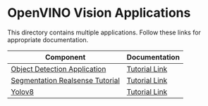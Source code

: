 # OpenVINO Vision Applications

This directory contains multiple applications. Follow these links for appropriate documentation.

| Component | Documentation |
| --------- | ------------- |
| [Object Detection Application](object_detection_tutorial) | [Tutorial Link](https://docs.openedgeplatform.intel.com/edge-ai-suites/robotics-ai-suite/main/robotics/dev_guide/tutorials_amr/perception/openvino/object_detection_tutorial.html) |
| [Segmentation Realsense Tutorial](segmentation_realsense_tutorial) | [Tutorial Link](https://docs.openedgeplatform.intel.com/edge-ai-suites/robotics-ai-suite/main/robotics/dev_guide/tutorials_amr/perception/openvino/segmentation_realsense_tutorial.html) |
| [Yolov8](yolov8) | [Tutorial Link](https://docs.openedgeplatform.intel.com/edge-ai-suites/robotics-ai-suite/main/robotics/dev_guide/tutorials_amr/perception/openvino/yolov8_openvino_tutorial.html) |
